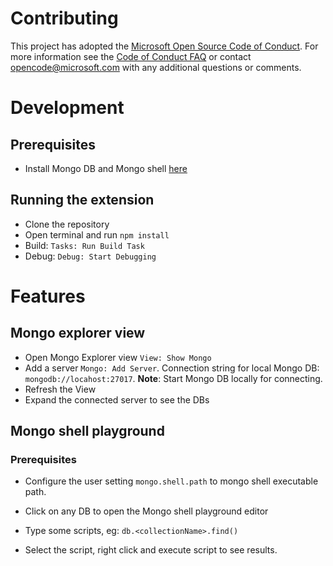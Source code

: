 # Contributing

This project has adopted the [Microsoft Open Source Code of Conduct](https://opensource.microsoft.com/codeofconduct/). For more information see the [Code of Conduct FAQ](https://opensource.microsoft.com/codeofconduct/faq/) or contact [opencode@microsoft.com](mailto:opencode@microsoft.com) with any additional questions or comments.


# Development

## Prerequisites

- Install Mongo DB and Mongo shell [here](https://docs.mongodb.com/manual/installation/)

## Running the extension

- Clone the repository
- Open terminal and run `npm install`
- Build: `Tasks: Run Build Task`
- Debug: `Debug: Start Debugging`


# Features

## Mongo explorer view

- Open Mongo Explorer view `View: Show Mongo`
- Add a server `Mongo: Add Server`. Connection string for local Mongo DB: `mongodb://locahost:27017`. **Note**: Start Mongo DB locally for connecting.
- Refresh the View
- Expand the connected server to see the DBs

## Mongo shell playground

### Prerequisites
- Configure the user setting `mongo.shell.path` to mongo shell executable path.

- Click on any DB to open the Mongo shell playground editor
- Type some scripts, eg: `db.<collectionName>.find()`
- Select the script, right click and execute script to see results.